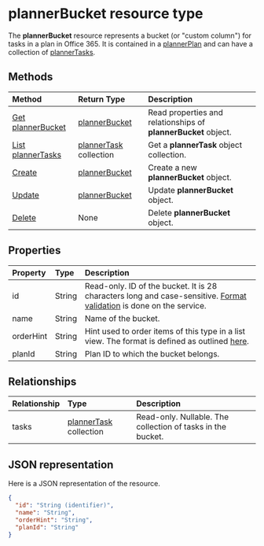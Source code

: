 # plannerBucket resource type

The **plannerBucket** resource represents a bucket (or "custom column") for tasks in a plan in Office 365. It is contained in a [plannerPlan](plannerPlan.md) and can have a collection of [plannerTasks](plannerTask.md).



## Methods

| Method		   | Return Type	|Description|
|:---------------|:--------|:----------|
|[Get plannerBucket](../api/plannerbucket_get.md) | [plannerBucket](plannerbucket.md) |Read properties and relationships of **plannerBucket** object.|
|[List plannerTasks](../api/plannerbucket_list_tasks.md) |[plannerTask](plannertask.md) collection| Get a **plannerTask** object collection.|
|[Create](../api/planner_post_buckets.md) | [plannerBucket](plannerbucket.md)	| Create a new **plannerBucket** object. |
|[Update](../api/plannerbucket_update.md) | [plannerBucket](plannerbucket.md)	|Update **plannerBucket** object. |
|[Delete](../api/plannerbucket_delete.md) | None |Delete **plannerBucket** object. |

## Properties
| Property	   | Type	|Description|
|:---------------|:--------|:----------|
|id|String| Read-only. ID of the bucket. It is 28 characters long and case-sensitive. [Format validation](planner_identifiers_disclaimer.md) is done on the service.|
|name|String|Name of the bucket.|
|orderHint|String|Hint used to order items of this type in a list view. The format is defined as outlined [here](planner_order_hint_format.md).|
|planId|String|Plan ID to which the bucket belongs.|

## Relationships
| Relationship | Type	|Description|
|:---------------|:--------|:----------|
|tasks|[plannerTask](plannertask.md) collection| Read-only. Nullable. The collection of tasks in the bucket.|

## JSON representation
Here is a JSON representation of the resource.

<!-- {
  "blockType": "resource",
  "baseType": "microsoft.graph.entity",
  "optionalProperties": [

  ],
  "@odata.type": "microsoft.graph.plannerBucket"
}-->

```json
{
  "id": "String (identifier)",
  "name": "String",
  "orderHint": "String",
  "planId": "String"
}

```

<!-- uuid: 8fcb5dbc-d5aa-4681-8e31-b001d5168d79
2015-10-25 14:57:30 UTC -->
<!-- {
  "type": "#page.annotation",
  "description": "plannerBucket resource",
  "keywords": "",
  "section": "documentation",
  "tocPath": ""
}-->